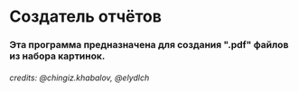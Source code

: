 # Создатель отчётов
### Эта программа предназначена для создания ".pdf" файлов из набора картинок.






###### credits: @chingiz.khabalov, @elydlch